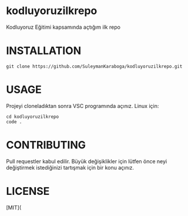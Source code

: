 # kodluyoruzilkrepo
Kodluyoruz Eğitimi kapsamında açtığım ilk repo

# INSTALLATION
```
git clone https://github.com/SuleymanKaraboga/kodluyoruzilkrepo.git
```
# USAGE
Projeyi cloneladıktan sonra VSC programında açınız.
Linux için:
```
cd kodluyoruzilkrepo
code .
```

# CONTRIBUTING
Pull requestler kabul edilir. Büyük değişiklikler için lütfen önce neyi değiştirmek istediğinizi tartışmak için bir konu açınız.

# LICENSE
[MIT](
